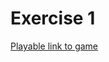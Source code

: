 # Exercise 1
[Playable link to game](https://SaraHashemii.github.io/game615-spring2023/exercises/exercise01/play/)
